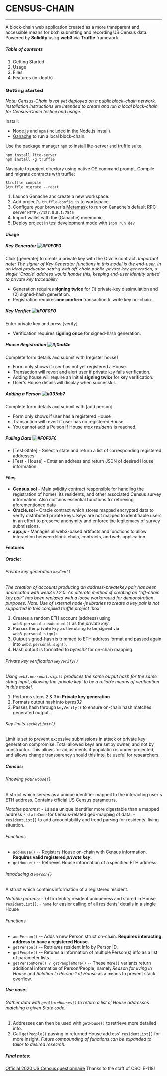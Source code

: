 # CENSUS-CHAIN &nbsp;
-----
A block-chain web application created as a more transparent and accessible means for both submitting and recording US Census data. Powered by **Solidity** using **web3** via **Truffle** framework.

##### Table of contents
1. Getting Started
2. Usage
3. Files
4. Features (in-depth)

### Getting started
*Note: Census-Chain is not yet deployed on a public block-chain network. Installation instructions are intended to create and run a local block-chain for Census-Chain testing and usage.*

Install:
- [Node.js](https://nodejs.org/en/download/) and `npm` (included in the Node.js install).
- [Ganache](https://github.com/trufflesuite/ganache) to run a local block-chain.

Use the package manager `npm` to install lite-server and truffle suite.
```
npm install lite-server
npm install -g truffle
```

Navigate to project directory using native OS command prompt. Compile and migrate contracts with truffle:
``` 
$truffle compile 
$truffle migrate --reset
```
1. Launch Ganache and create a new workspace.
2. Add project's `truffle-config.js` to workspace.
3. Configure your browser's [Metamask](https://metamask.io/) to run on Ganache's default RPC server `HTTP://127.0.0.1:7545`
4. Import wallet with the (Ganache) mnemonic
5. Deploy project in test development mode with `$npm run dev`


#### Usage
##### Key Generator ![#F0F0F0](https://placehold.it/15/F0F0F0/000000?text=+)
Click [generate] to create a private key with the Oracle contract.
*Important note: The signer of Key Generator functions in this model is the end-user. In an ideal production setting with off-chain public-private key generation, a single 'Oracle' address would handle this, keeping end-user identity untied to private key traceability*
* Generation requires **signing twice** for (1) private-key dissimulation and (2) signed-hash generation.
* Registration requires **one confirm** transaction to write key on-chain.

##### Key Verifier ![#F0F0F0](https://placehold.it/15/F0F0F0/000000?text=+)
Enter private key and press [verify]

* Verification requires **signing once** for signed-hash generation.

##### House Registration ![#f0ad4e](https://placehold.it/15/f0ad4e/000000?text=+)
Complete form details and submit with [register house]
* Form only shows if user has not yet registered a House.
* Transaction will revert and alert user if private key fails verification.
* Adding house will require an initial **signing twice** for key verification.
* User's House details will display when successful.

##### Adding a Person ![#337ab7](https://placehold.it/15/337ab7/000000?text=+)
Complete form details and submit with [add person]
* Form only shows if user has a registered House.
* Transaction will revert if user has no registered House.
* You cannot add a Person if House *max residents* is reached.

##### Pulling Data ![#F0F0F0](https://placehold.it/15/F0F0F0/000000?text=+)
* [Test-State] - Select a state and return a list of corresponding registered addresses
* [Test - House] - Enter an address and return JSON of desired House information.


#### Files
- **Census.sol** -  Main solidity contract responsible for handling the registration of homes, its residents, and other associated Census survey information. Also contains essential functions for retrieving aforementioned data.
- **Oracle.sol** - Oracle contract which stores mapped encrypted data to verify distributed private keys. Keys are not mapped to identifiable users in an effort to preserve anonymity and enforce the legitemacy of survey submissions.
- **app.js** - Manages all web3-based artifacts and functions to allow interaction between block-chain, contracts, and web-application.


#### Features
##### Oracle:
###### Private key generation `keyGen()`
*The creation of accounts producing an address-privatekey pair has been deprecated with web3 v0.2.0. An alterate method of creating an "off-chain key pair" has been replaced with a loose workaround for demonstration purposes.*
*Note: Use of external node-js libraries to create a key pair is not supported in this compiled truffle project 'box'*
1. Creates a random ETH account (address) using `web3.personal.newAccount()` as the *private key*.
2. Passes the private key as the string to be signed via `web3.personal.sign()`.
3. Output signed-hash is trimmed to ETH address format and passed again into `web3.personal.sign()`.
4. Hash output is formatted to *bytes32* for on-chain mapping.

###### Private key verification `keyVerify()`
*Using `web3.personal.sign()` produces the same output hash for the same string input, allowing the 'private key' to be a reliable means of verification in this model.*
1. Performs steps 2 & 3 in **Private key generation**
2. Formats output hash into *bytes32*
3. Passes hash through `keyVerify()` to ensure on-chain hash matches generated output.

###### Key limits `setKeyLimit()`
Limit is set to prevent excessive submissions in attack or private key generation compromise. Total allowed keys are set by owner, and not by constructor. This allows for adjustments if population is under-projected, and allows change transparency should this intel be useful for researchers.

##### Census:
###### Knowing your `House{}`
A struct which serves as a unique identifier mapped to the interacting user's ETH address. Contains official US Census parameters.

*Notable params:*
    - `id` as a unique identifier more digestable than a mapped address
    - `stateCode` for Census-related geo-mapping of data.
    - `residentList[]` to add accountability and trend parsing for residents' living situation.

###### Functions
* `addHouse()` -- Registers House on-chain with Census information. **Requires valid registered *private key*.**
* `getHouse()` -- Retrieves House information of a specified ETH address.

###### Introducing a `Person{}`
A struct which contains information of a registered resident.

*Notable params:*
    - `id` to identify resident uniqueness and stored in House `residentList[]`.
    - `home` for easier calling of all residents' details in a single House

###### Functions
* `addPerson()` -- Adds a new Person struct on-chain. **Requires interacting address to have a registered House.**
* `getPerson()` -- Retrieves resident info by Person ID.
* `getPeople()` -- Returns a information of multiple Person(s) info as a list of parameter lists.
* `getPersonMore() / getPeopleMore()` -- These `More()` variants return additional information of Person/People, namely *Reason for living in House* and *Relation to Person 1 of House* as a means to prevent stack overflow.

##### Use case:
###### Gather data with `getStateHouses()` to return a list of House addresses matching a given State code.
1. Addresses can then be used with `getHouse()` to retrieve more detailed info.
2. Call `getPeople()` passing in returned House address' `residentList[]` for more insight.
    *Future compounding of functions can be expanded to tailor to desired research.*

##### Final notes:
[Official 2020 US Census questionnaire](https://www2.census.gov/programs-surveys/decennial/2020/technical-documentation/questionnaires-and-instructions/questionnaires/2020-informational-questionnaire.pdf)
Thanks to the staff of CSCI E-118!
